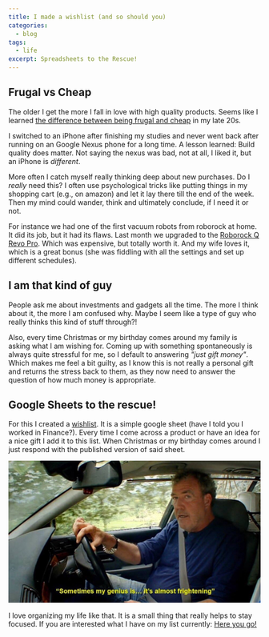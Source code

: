 ```yaml
---
title: I made a wishlist (and so should you)
categories:
  - blog
tags:
  - life
excerpt: Spreadsheets to the Rescue!
---
```


## Frugal vs Cheap
The older I get the more I fall in love with high quality products.
Seems like I learned [the difference between being frugal and cheap][frugal-quora] in my late 20s.

I switched to an iPhone after finishing my studies and never went back after running on an Google Nexus phone for a long time. A lesson learned: Build quality does matter. Not saying the nexus was bad, not at all, I liked it, but an iPhone is *different*.

More often I catch myself really thinking deep about new purchases. Do I *really* need this? I often use psychological tricks like putting things in my shopping cart (e.g., on amazon) and let it lay there till the end of the week. Then my mind could wander, think and ultimately conclude, if I need it or not.

For instance we had one of the first vacuum robots from roborock at home. It did its job, but it had its flaws.
Last month we upgraded to the [Roborock Q Revo Pro][roborock-qrevo-pro]. Which was expensive, but totally worth it. And my wife loves it, which is a great bonus (she was fiddling with all the settings and set up different schedules).

## I am that kind of guy
People ask me about investments and gadgets all the time. The more I think about it, the more I am confused why. Maybe I seem like a type of guy who really thinks this kind of stuff through?!

Also, every time Christmas or my birthday comes around my family is asking what I am wishing for.
Coming up with something spontaneously is always quite stressful for me, so I default to answering *"just gift money"*. Which makes me feel a bit guilty, as I know this is not really a personal gift and returns the stress back to them, as they now need to answer the question of how much money is appropriate.

## Google Sheets to the rescue!
For this I created a [wishlist][sheet]. It is a simple google sheet (have I told you I worked in Finance?).
Every time I come across a product or have an idea for a nice gift I add it to this list.
When Christmas or my birthday comes around I just respond with the published version of said sheet.

![clarkson](/assets/images/clarkson-446278247.jpg)

I love organizing my life like that. It is a small thing that really helps to stay focused.
If you are interested what I have on my list currently: [Here you go!][sheet]



[roborock-qrevo-pro]: https://global.roborock.com/pages/roborock-q-revo-pro
[sheet]: https://docs.google.com/spreadsheets/d/e/2PACX-1vTimD8u5vjlBm5HmrBQd-KuTvvfbANQs5dQC0i4mJFFbxTKiwMGRUAd1tb4nUCYff8mn9wErs9fblGJ/pubhtml
[frugal-quora]: https://www.quora.com/What-is-the-difference-between-being-frugal-and-being-cheap-What-does-being-frugal-entail

